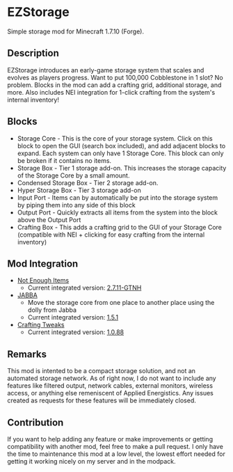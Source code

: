 # EZStorage

Simple storage mod for Minecraft 1.7.10 (Forge).

## Description

EZStorage introduces an early-game storage system that scales and evolves as players progress. Want to put 100,000 Cobblestone in 1 slot? No problem. Blocks in the mod can add a crafting grid, additional storage, and more. Also includes NEI integration for 1-click crafting from the system's internal inventory!
 
## Blocks

* Storage Core - This is the core of your storage system. Click on this block to open the GUI (search box included), and add adjacent blocks to expand. Each system can only have 1 Storage Core. This block can only be broken if it contains no items.
* Storage Box - Tier 1 storage add-on. This increases the storage capacity of the Storage Core by a small amount.
* Condensed Storage Box - Tier 2 storage add-on.
* Hyper Storage Box - Tier 3 storage add-on
* Input Port - Items can by automatically be put into the storage system by piping them into any side of this block
* Output Port - Quickly extracts all items from the system into the block above the Output Port
* Crafting Box - This adds a crafting grid to the GUI of your Storage Core (compatible with NEI + clicking for easy crafting from the internal inventory)

## Mod Integration

- [Not Enough Items](https://www.curseforge.com/minecraft/mc-mods/notenoughitems)
  - Current integrated version: [2.7.11-GTNH](https://github.com/GTNewHorizons/NotEnoughItems/releases/latest)
- [JABBA](https://github.com/GTNewHorizons/Jabba)
  - Move the storage core from one place to another place using the dolly from Jabba
  - Current integrated version: [1.5.1](https://github.com/GTNewHorizons/Jabba/releases/releases/latest)
- [Crafting Tweaks](https://www.curseforge.com/minecraft/mc-mods/crafting-tweaks)
  - Current integrated version: [1.0.88](https://www.curseforge.com/minecraft/mc-mods/crafting-tweaks/files/2457094)

## Remarks

This mod is intented to be a compact storage solution, and not an automated storage network. As of right now, I do not want to include any features like filtered output, network cables, external monitors, wireless access, or anything else remeniscent of Applied Energistics. Any issues created as requests for these features will be immediately closed.

## Contribution

If you want to help adding any feature or make improvements or getting compatibility with another mod, feel free to make a pull request. I only have the time to maintenance this mod at a low level, the lowest effort needed for getting it working nicely on my server and in the modpack.
